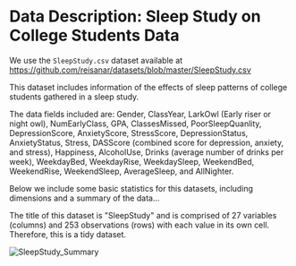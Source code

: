 # Data Description: Sleep Study on College Students Data

We use the `SleepStudy.csv` dataset available at 
<https://github.com/reisanar/datasets/blob/master/SleepStudy.csv>

This dataset includes information of the effects of sleep patterns of college students gathered in a sleep study. 

The data fields included are: Gender, ClassYear, LarkOwl (Early riser or night owl), NumEarlyClass, GPA, ClassesMissed, PoorSleepQuanlity, DepressionScore, AnxietyScore, StressScore, DepressionStatus, AnxietyStatus, Stress, DASScore (combined score for depression, anxiety, and stress), Happiness, AlcoholUse, Drinks (average number of drinks per week), WeekdayBed, WeekdayRise, WeekdaySleep, WeekendBed, WeekendRise, WeekendSleep, AverageSleep, and AllNighter.

Below we include some basic statistics for this datasets, including dimensions and a summary of the data...

The title of this dataset is "SleepStudy" and is comprised of 27 variables (columns) and 253 observations (rows) with each value in its own cell. Therefore, this is a tidy dataset. 





![SleepStudy_Summary](https://github.com/haileyb444/Final_Project_DS/assets/143001256/fc4a893b-2c36-4d92-901c-719f2a2e1f83)
















